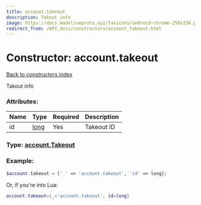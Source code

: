 ```yaml
---
title: account.takeout
description: Takout info
image: https://docs.madelineproto.xyz/favicons/android-chrome-256x256.png
redirect_from: /API_docs/constructors/account_takeout.html
---
```

# Constructor: account.takeout  
[Back to constructors index](index.md)



Takout info

### Attributes:

| Name     |    Type       | Required | Description |
|----------|---------------|----------|-------------|
|id|[long](../types/long.md) | Yes|Takeout ID|



### Type: [account.Takeout](../types/account.Takeout.md)


### Example:

```php
$account.takeout = ['_' => 'account.takeout', 'id' => long];
```  


Or, if you're into Lua:

```lua
account.takeout={_='account.takeout', id=long}

```


